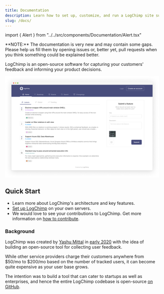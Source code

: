 ```yaml
---
title: Documentation
description: Learn how to set up, customize, and run a LogChimp site successfully.
slug: /docs/
---
```


import { Alert } from "../../src/components/Documentation/Alert.tsx"

<Alert type="tip" title="Help us improve!">
**NOTE:** The documentation is very new and may contain some gaps. Please help us fill them by opening issues or, better yet, pull requests when you think something could be explained better.
</Alert>

LogChimp is an open-source software for capturing your customers' feedback and informing your product decisions.

![LogChimp homepage](../images/docs/logchimp_homepage.png)

## Quick Start

- Learn more about LogChimp's architecture and key features.
- [Set up LogChimp](/docs/install) on your own servers.
- We would love to see your contributions to LogChimp. Get more information on [how to contribute](/docs/contributing).

### Background

LogChimp was created by [Yashu Mittal](https://twitter.com/mittalyashu77) in [early 2020](https://github.com/logchimp/logchimp/commit/fb7190a4aa8e1da9ec977dd1d4c8dfab9d536be4) with the idea of building an open-source tool for collecting user feedback.

While other service providers charge their customers anywhere from $50/mo to $200/mo based on the number of tracked users, it can become quite expensive as your user base grows.

The intention was to build a tool that can cater to startups as well as enterprises, and hence the entire LogChimp codebase is open-source [on GitHub](https://github.com/logchimp/logchimp).
